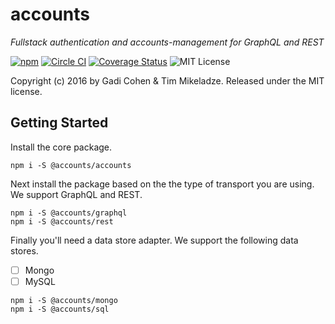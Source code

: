 # accounts

*Fullstack authentication and accounts-management for GraphQL and REST*

[![npm](https://img.shields.io/npm/v/js-accounts.svg?maxAge=2592000)](https://www.npmjs.com/package/graphql-accounts) [![Circle CI](https://circleci.com/gh/graphql-accounts/graphql-accounts.svg?style=shield)](https://circleci.com/gh/graphql-accounts/graphql-accounts) [![Coverage Status](https://coveralls.io/repos/github/graphql-accounts/graphql-accounts/badge.svg?branch=master)](https://coveralls.io/github/graphql-accounts/graphql-accounts?branch=master) ![MIT License](https://img.shields.io/badge/license-MIT-blue.svg)

Copyright (c) 2016 by Gadi Cohen & Tim Mikeladze.  Released under the MIT license.

## Getting Started

Install the core package.

```
npm i -S @accounts/accounts
```

Next install the package based on the the type of transport you are using. We support GraphQL and REST.

```
npm i -S @accounts/graphql
npm i -S @accounts/rest
```

Finally you'll need a data store adapter. We support the following data stores.

- [ ] Mongo
- [ ] MySQL

```
npm i -S @accounts/mongo
npm i -S @accounts/sql
```
